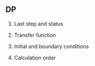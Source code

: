 ## DP
1. Last step and status

2. Transfer function

3. Initial and boundary conditions

4. Calculation order
